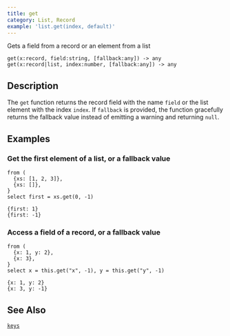 ```yaml
---
title: get
category: List, Record
example: 'list.get(index, default)'
---
```


Gets a field from a record or an element from a list

```tql
get(x:record, field:string, [fallback:any]) -> any
get(x:record|list, index:number, [fallback:any]) -> any
```

## Description

The `get` function returns the record field with the name `field` or the list
element with the index `index`. If `fallback` is provided, the function
gracefully returns the fallback value instead of emitting a warning and
returning `null`.

## Examples

### Get the first element of a list, or a fallback value

```tql
from (
  {xs: [1, 2, 3]},
  {xs: []},
}
select first = xs.get(0, -1)
```

```tql
{first: 1}
{first: -1}
```

### Access a field of a record, or a fallback value

```tql
from (
  {x: 1, y: 2},
  {x: 3},
}
select x = this.get("x", -1), y = this.get("y", -1)
```

```tql
{x: 1, y: 2}
{x: 3, y: -1}
```
## See Also

[`keys`](/reference/functions/keys)
